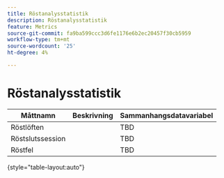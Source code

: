 ```yaml
---
title: Röstanalysstatistik
description: Röstanalysstatistik
feature: Metrics
source-git-commit: fa9ba599ccc3d6fe1176e6b2ec20457f30cb5959
workflow-type: tm+mt
source-wordcount: '25'
ht-degree: 4%

---
```


# Röstanalysstatistik

| Måttnamn | Beskrivning | Sammanhangsdatavariabel |
| --- | --- | --- |
| Röstlöften | | TBD |
| Röstslutssession | | TBD |
| Röstfel | | TBD |

{style="table-layout:auto"}
